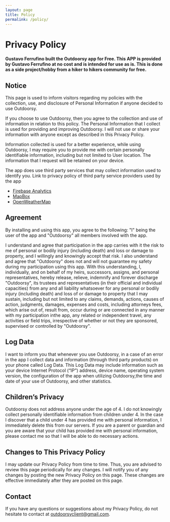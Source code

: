 ```yaml
---
layout: page
title: Policy
permalink: /policy/
---
```


# Privacy Policy
#### Gustavo Ferrufino built the Outdoorsy app for Free. This APP is provided by Gustavo Ferrufino at no cost and is intended for use as is. This is done as a side project/hobby from a hiker to hikers community for free.

## Notice
This page is used to inform visitors regarding my policies with the collection, use, and disclosure of Personal Information if anyone decided to use Outdoorsy.      

If you choose to use Outdoorsy, then you agree to the collection and use of information in relation to this policy. The Personal Information that I collect is used for providing and improving Outdoorsy. I will not use or share your information with anyone except as described in this Privacy Policy.                 

Information collected is used for a better experience, while using Outdoorsy, I may require you to  provide me with certain personally identifiable information, including but not limited to User location. The information that I request will be retained on your device. 

The app does use third party services that may collect information used to identify you.
Link to privacy policy of third party service providers used by the app
* [Firebase Analytics](https://firebase.google.com/policies/analytics)
* [MapBox](https://www.mapbox.com/privacy/)
* [OpenWeatherMap](https://openweathermap.org/privacy-policy)

## Agreement 
By installing and using this app, you agree to the following: 
"I" being the user of the app and "Outdoorsy" all members involved with the app.

I understand and agree that participation in the app carries with it the risk to me of personal or bodily injury (including death) and loss or damage to property, and I willingly and knowingly accept that risk.  I also understand and agree that "Outdoorsy" does not and will not guarantee my safety during my participation using this app.  With this understanding, I, individually, and on behalf of my heirs, successors, assigns, and personal representatives, hereby release, relieve, indemnify and forever discharge "Outdoorsy", its trustees and representatives (in their official and individual capacities) from any and all liability whatsoever for any personal or bodily injury (including death) and loss of or damage to property that I may sustain, including but not limited to any claims, demands, actions, causes of action, judgments, damages, expenses and costs, including attorneys fees, which arise out of, result from, occur during or are connected in any manner with my participation inthe app, any related or independent travel, any activities or field trips, irrespective of whether or not they are sponsored, supervised or controlled by "Outdoorsy".

## Log Data
I want to inform you that whenever you use Outdoorsy, in a case of  an error in the app I collect data and information (through third party products) on your phone  called Log Data. This Log Data may include information such as your device Internet Protocol (“IP”) address, device name, operating system version, the configuration of the app when utilizing Outdoorsy,the time and date of your use of Outdoorsy, and other statistics.                          

## Children’s Privacy
Outdoorsy does not address anyone under the age of 4. I do not knowingly collect personally identifiable information from children under 4. In the case I discover that a child under 4 has provided me with personal information, I immediately delete this from       our servers. If you are a parent or guardian and you are aware that your child has provided me with personal information, please contact me so that I will be able to do necessary actions.   

## Changes to This Privacy Policy
 I may update our Privacy Policy from time to time. Thus, you are advised to review this page periodically for any changes. I will notify you of any changes by posting the new Privacy Policy on this page. These changes are effective immediately after they are posted on this page.  
                 
## Contact
If you have any questions or suggestions about my Privacy Policy, do not hesitate to contact at outdoorsyclient@gmail.com.            
